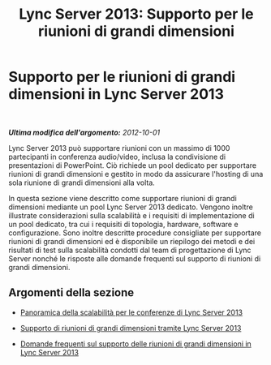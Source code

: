 ﻿---
title: 'Lync Server 2013: Supporto per le riunioni di grandi dimensioni'
TOCTitle: Supporto per le riunioni di grandi dimensioni
ms:assetid: 8f0446d5-1ed9-4ea0-bb97-6c062a98a1eb
ms:mtpsurl: https://technet.microsoft.com/it-it/library/JJ205090(v=OCS.15)
ms:contentKeyID: 49301299
ms.date: 08/24/2015
mtps_version: v=OCS.15
ms.translationtype: HT
---

# Supporto per le riunioni di grandi dimensioni in Lync Server 2013

 

_**Ultima modifica dell'argomento:** 2012-10-01_

Lync Server 2013 può supportare riunioni con un massimo di 1000 partecipanti in conferenza audio/video, inclusa la condivisione di presentazioni di PowerPoint. Ciò richiede un pool dedicato per supportare riunioni di grandi dimensioni e gestito in modo da assicurare l'hosting di una sola riunione di grandi dimensioni alla volta.

In questa sezione viene descritto come supportare riunioni di grandi dimensioni mediante un pool Lync Server 2013 dedicato. Vengono inoltre illustrate considerazioni sulla scalabilità e i requisiti di implementazione di un pool dedicato, tra cui i requisiti di topologia, hardware, software e configurazione. Sono inoltre descritte procedure consigliate per supportare riunioni di grandi dimensioni ed è disponibile un riepilogo dei metodi e dei risultati di test sulla scalabilità condotti dal team di progettazione di Lync Server nonché le risposte alle domande frequenti sul supporto di riunioni di grandi dimensioni.

## Argomenti della sezione

  - [Panoramica della scalabilità per le conferenze di Lync Server 2013](lync-server-2013-conferencing-scalability-overview.md)

  - [Supporto di riunioni di grandi dimensioni tramite Lync Server 2013](lync-server-2013-supporting-large-meetings.md)

  - [Domande frequenti sul supporto delle riunioni di grandi dimensioni in Lync Server 2013](lync-server-2013-large-meeting-support-faq.md)

